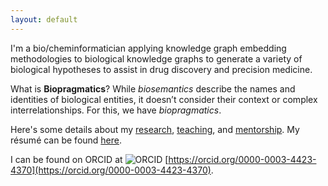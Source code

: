 ```yaml
---
layout: default
---
```

I'm a bio/cheminformatician applying knowledge graph embedding methodologies to
biological knowledge graphs to generate a variety of biological hypotheses to
assist in drug discovery and precision medicine.

What is **Biopragmatics**?
While *biosemantics* describe the names and identities of biological entities,
it doesn’t consider their context or complex interrelationships. For this, we
have *biopragmatics*.

Here's some details about my [research](/research.md), [teaching](/teaching.md),
and [mentorship](/mentorship.md). My résumé can be found [here](https://github.com/cthoyt/resume/raw/master/main.pdf).

I can be found on ORCID at <img src="https://orcid.org/sites/default/files/images/orcid_16x16(1).gif" alt="ORCID" />
[https://orcid.org/0000-0003-4423-4370](https://orcid.org/0000-0003-4423-4370).

